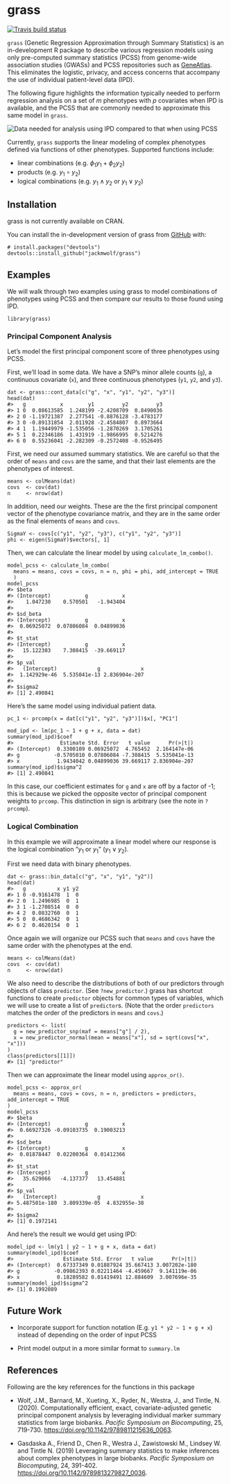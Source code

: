 
<!-- README.md is generated from README.Rmd. Please edit that file -->

grass
=====

<!-- badges: start -->

[![Travis build
status](https://travis-ci.com/jackmwolf/grass_alpha.svg?branch=master)](https://travis-ci.com/jackmwolf/grass)
<!-- badges: end -->

`grass` (Genetic Regression Approximation through Summary Statistics) is
an in-development R package to describe various regression models using
only pre-computed summary statistics (PCSS) from genome-wide association
studies (GWASs) and PCSS repositories such as
[GeneAtlas](http://geneatlas.roslin.ed.ac.uk/). This eliminates the
logistic, privacy, and access concerns that accompany the use of
individual patient-level data (IPD).

The following figure highlights the information typically needed to
perform regression analysis on a set of *m* phenotypes with *p*
covariates when IPD is available, and the PCSS that are commonly needed
to approximate this same model in `grass`.

![Data needed for analysis using IPD compared to that when using
PCSS](./man/figures/IPDvsPCSS.png)

Currently, `grass` supports the linear modeling of complex phenotypes
defined via functions of other phenotypes. Supported functions include:

-   linear combinations
    (e.g. *ϕ*<sub>1</sub>*y*<sub>1</sub> + *ϕ*<sub>2</sub>*y*<sub>2</sub>)
-   products (e.g. *y*<sub>1</sub> ∘ *y*<sub>2</sub>)
-   logical combinations (e.g. *y*<sub>1</sub> ∧ *y*<sub>2</sub> or
    *y*<sub>1</sub> ∨ *y*<sub>2</sub>)

Installation
------------

grass is not currently available on CRAN.

You can install the in-development version of grass from
[GitHub](https://github.com/) with:

    # install.packages("devtools")
    devtools::install_github("jackmwolf/grass")

Examples
--------

We will walk through two examples using grass to model combinations of
phenotypes using PCSS and then compare our results to those found using
IPD.

    library(grass)

### Principal Component Analysis

Let’s model the first principal component score of three phenotypes
using PCSS.

First, we’ll load in some data. We have a SNP’s minor allele counts
(`g`), a continuous covariate (`x`), and three continuous phenotypes
(`y1`, `y2`, and `y3`).

    dat <- grass::cont_data[c("g", "x", "y1", "y2", "y3")]
    head(dat)
    #>   g           x        y1         y2         y3
    #> 1 0  0.08613585  1.248199 -2.4208709  0.8490036
    #> 2 0 -1.19721387  2.277541 -0.8876128 -3.4783177
    #> 3 0 -0.89131854  2.011928 -2.4584807  0.8973664
    #> 4 1  1.19449979 -1.535056 -1.2870269  3.1705261
    #> 5 1  0.22346186  1.431919 -1.9866995  0.5214276
    #> 6 0  0.55236041 -2.282309 -0.2572408 -0.9526495

First, we need our assumed summary statistics. We are careful so that
the order of `means` and `covs` are the same, and that their last
elements are the phenotypes of interest.

    means <- colMeans(dat)
    covs  <- cov(dat)
    n     <- nrow(dat)

In addition, need our weights. These are the the first principal
component vector of the phenotype covariance matrix, and they are in the
same order as the final elements of `means` and `covs`.

    SigmaY <- covs[c("y1", "y2", "y3"), c("y1", "y2", "y3")]
    phi <- eigen(SigmaY)$vectors[, 1]

Then, we can calculate the linear model by using `calculate_lm_combo()`.

    model_pcss <- calculate_lm_combo(
      means = means, covs = covs, n = n, phi = phi, add_intercept = TRUE
      )
    model_pcss
    #> $beta
    #> (Intercept)           g           x 
    #>    1.047230    0.570501   -1.943404 
    #> 
    #> $sd_beta
    #> (Intercept)           g           x 
    #>  0.06925072  0.07806084  0.04899036 
    #> 
    #> $t_stat
    #> (Intercept)           g           x 
    #>   15.122303    7.308415  -39.669117 
    #> 
    #> $p_val
    #>   (Intercept)             g             x 
    #>  1.142929e-46  5.535041e-13 2.836904e-207 
    #> 
    #> $sigma2
    #> [1] 2.490841

Here’s the same model using individual patient data.

    pc_1 <- prcomp(x = dat[c("y1", "y2", "y3")])$x[, "PC1"]

    mod_ipd <- lm(pc_1 ~ 1 + g + x, data = dat)
    summary(mod_ipd)$coef
    #>               Estimate Std. Error   t value      Pr(>|t|)
    #> (Intercept)  0.3300109 0.06925072  4.765452  2.164147e-06
    #> g           -0.5705010 0.07806084 -7.308415  5.535041e-13
    #> x            1.9434042 0.04899036 39.669117 2.836904e-207
    summary(mod_ipd)$sigma^2
    #> [1] 2.490841

In this case, our coefficient estimates for `g` and `x` are off by a
factor of -1; this is because we picked the opposite vector of principal
component weights to `prcomp`. This distinction in sign is arbitrary
(see the note in `?prcomp`).

### Logical Combination

In this example we will approximate a linear model where our response is
the logical combination “*y*<sub>1</sub> or *y*<sub>1</sub>”
(*y*<sub>1</sub> ∨ *y*<sub>2</sub>).

First we need data with binary phenotypes.

    dat <- grass::bin_data[c("g", "x", "y1", "y2")]
    head(dat)
    #>   g          x y1 y2
    #> 1 0 -0.9161478  1  0
    #> 2 0  1.2496985  0  1
    #> 3 1 -1.2708514  0  0
    #> 4 2  0.0832760  0  1
    #> 5 0  0.4686342  0  1
    #> 6 2  0.4620154  0  1

Once again we will organize our PCSS such that `means` and `covs` have
the same order with the phenotypes at the end.

    means <- colMeans(dat)
    covs  <- cov(dat)
    n     <- nrow(dat)

We also need to describe the distributions of both of our predictors
through objects of class `predictor`. (See `?new_predictor`.) grass has
shortcut functions to create `predictor` objects for common types of
variables, which we will use to create a list of `predictor`s. (Note
that the order `predictors` matches the order of the predictors in
`means` and `covs`.)

    predictors <- list(
      g = new_predictor_snp(maf = means["g"] / 2),
      x = new_predictor_normal(mean = means["x"], sd = sqrt(covs["x", "x"]))
    )
    class(predictors[[1]])
    #> [1] "predictor"

Then we can approximate the linear model using `approx_or()`.

    model_pcss <- approx_or(
      means = means, covs = covs, n = n, predictors = predictors, add_intercept = TRUE
    )
    model_pcss
    #> $beta
    #> (Intercept)           g           x 
    #>  0.66927326 -0.09103735  0.19003213 
    #> 
    #> $sd_beta
    #> (Intercept)           g           x 
    #>  0.01878447  0.02200364  0.01412366 
    #> 
    #> $t_stat
    #> (Intercept)           g           x 
    #>   35.629066   -4.137377   13.454881 
    #> 
    #> $p_val
    #>   (Intercept)             g             x 
    #> 5.487501e-180  3.809339e-05  4.832955e-38 
    #> 
    #> $sigma2
    #> [1] 0.1972141

And here’s the result we would get using IPD:

    model_ipd <- lm(y1 | y2 ~ 1 + g + x, data = dat)
    summary(model_ipd)$coef
    #>                Estimate Std. Error   t value      Pr(>|t|)
    #> (Intercept)  0.67337349 0.01887924 35.667413 3.007202e-180
    #> g           -0.09862393 0.02211464 -4.459667  9.141119e-06
    #> x            0.18289582 0.01419491 12.884609  3.007696e-35
    summary(model_ipd)$sigma^2
    #> [1] 0.1992089

Future Work
-----------

-   Incorporate support for function notation (E.g.
    `y1 * y2 ~ 1 + g + x`) instead of depending on the order of input
    PCSS

-   Print model output in a more similar format to `summary.lm`

References
----------

Following are the key references for the functions in this package

-   Wolf, J.M., Barnard, M., Xueting, X., Ryder, N., Westra, J., and
    Tintle, N. (2020). Computationally efficient, exact,
    covariate-adjusted genetic principal component analysis by
    leveraging individual marker summary statistics from large biobanks.
    *Pacific Symposium on Biocomputing*, 25, 719-730.
    <https://doi.org/10.1142/9789811215636_0063>.

-   Gasdaska A., Friend D., Chen R., Westra J., Zawistowski M.,
    Lindsey W. and Tintle N. (2019) Leveraging summary statistics to
    make inferences about complex phenotypes in large biobanks. *Pacific
    Symposium on Biocomputing*, 24, 391-402.
    <https://doi.org/10.1142/9789813279827_0036>.
